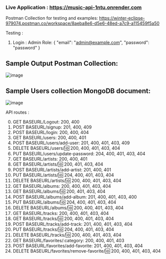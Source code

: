### Live Application : https://music-api-1ntu.onrender.com 


Postman Collection for testing and examples: https://winter-eclipse-979074.postman.co/workspace/8aeba8e6-d5e6-48ed-a7c9-a115459f5a50

Testing :
1. Login :
   Admin Role:
{
 "email": "admin@example.com",
 "password": "password"
}


## Sample Output Postman Collection:
![image](https://github.com/user-attachments/assets/57c14cab-7fbb-44c3-94c2-1cc8bd6077ff)


## Sample Users collection MongoDB document:
![image](https://github.com/user-attachments/assets/09a41a2d-631d-4e8b-aaa2-d4cf91569d60)



API routes :

0. GET BASEURL/Logout: 200, 400
1. POST BASEURL/signup: 201, 400, 409
2. POST BASEURL/login: 200, 400, 404
3. GET BASEURL/users: 200, 400, 401
4. POST BASEURL/users/add-user: 201, 400, 401, 403, 409
5. DELETE BASEURL/users/:id: 200, 400, 401, 403, 404
6. PUT BASEURL/users/update-password: 204, 400, 401, 403, 404
7. GET BASEURL/artists: 200, 400, 401
8. GET BASEURL/artists/:id: 200, 401, 403, 404
9. POST BASEURL/artists/add-artist: 201, 400, 401
10. PUT BASEURL/artists/:id: 204, 400, 401, 403, 404
11. DELETE BASEURL/artists/:id: 200, 400, 401, 403, 404
12. GET BASEURL/albums: 200, 400, 401, 403, 404
13. GET BASEURL/albums/:id: 200, 401, 403, 404
14. POST BASEURL/albums/add-album: 201, 400, 401, 403, 400
15. PUT BASEURL/albums/:id: 204, 400, 401, 403, 404
16. DELETE BASEURL/albums/:id: 200, 400, 401, 403, 404
17. GET BASEURL/tracks: 200, 400, 401, 403, 404
18. GET BASEURL/tracks/:id: 200, 400, 401, 403, 404
19. POST BASEURL/tracks/add-track: 201, 400, 401, 403, 404
20. PUT BASEURL/tracks/:id: 204, 400, 401, 403, 404
21. DELETE BASEURL/tracks/:id: 200, 400, 401, 403, 404
22. GET BASEURL/favorites/:category: 200, 400, 401, 403
23. POST BASEURL/favorites/add-favorite: 201, 400, 401, 403, 404
24. DELETE BASEURL/favorites/remove-favorite/:id: 200, 400, 401, 403, 404
